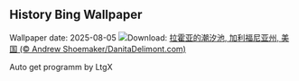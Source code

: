 ## History Bing Wallpaper
Wallpaper date: 2025-08-05
![](https://www.bing.com/th?id=OHR.CaliforniaTidepool_ZH-CN6273815361_UHD.jpg&w=1000)Download: [拉霍亚的潮汐池‌, 加利福尼亚州, 美国 (© Andrew Shoemaker/DanitaDelimont.com)](https://www.bing.com/th?id=OHR.CaliforniaTidepool_ZH-CN6273815361_UHD.jpg)

Auto get programm by LtgX
